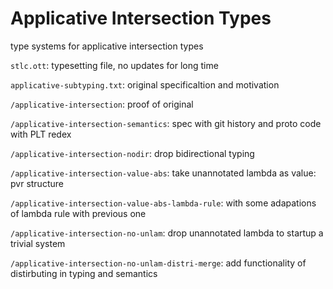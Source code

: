 # Applicative Intersection Types
type systems for applicative intersection types

`stlc.ott`: typesetting file, no updates for long time

`applicative-subtyping.txt`: original specificaltion and motivation

`/applicative-intersection`: proof of original

`/applicative-intersection-semantics`: spec with git history and proto code with PLT redex

`/applicative-intersection-nodir`: drop bidirectional typing

`/applicative-intersection-value-abs`: take unannotated lambda as value: pvr structure

`/applicative-intersection-value-abs-lambda-rule`: with some adapations of lambda rule with previous one

`/applicative-intersection-no-unlam`: drop unannotated lambda to startup a trivial system

`/applicative-intersection-no-unlam-distri-merge`: add functionality of distirbuting in typing and semantics

